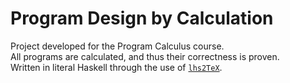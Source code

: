 # Program Design by Calculation

Project developed for the Program Calculus course.  
All programs are calculated, and thus their correctness is proven.  
Written in literal Haskell through the use of [`lhs2TeX`](https://github.com/kosmikus/lhs2tex).